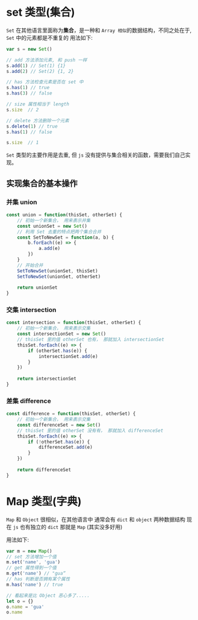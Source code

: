 # set 类型(集合)

`Set` 在其他语言里面称为**集合**，是一种和 `Array 相似`的数据结构，不同之处在于, `Set` 中的元素都是不重复的
用法如下:

``` js
var s = new Set()

// add 方法添加元素, 和 push 一样
s.add(1) // Set(1) {1}
s.add(2) // Set(2) {1, 2}

// has 方法检查元素是否在 set 中
s.has(1) // true
s.has(3) // false

// size 属性相当于 length
s.size  // 2

// delete 方法删除一个元素
s.delete(1) // true
s.has(1) // false

s.size  // 1
```
`Set` 类型的主要作用是去重,  但 `js` 没有提供与集合相关的函数，需要我们自己实现。

## 实现集合的基本操作

### 并集 union

``` js
const union = function(thisSet, otherSet) {
    // 初始一个新集合， 用来表示并集
    const unionSet = new Set()
    // 利用 Set 去重的特点把两个集合合并
    const SetToNewSet = function(a, b) {
        b.forEach((e) => {
            a.add(e)
        })
    }
    // 开始合并
    SetToNewSet(unionSet, thisSet)
    SetToNewSet(unionSet, otherSet)
    
    return unionSet
}
```

### 交集 intersection

```js
const intersection = function(thisSet, otherSet) {
    // 初始一个新集合， 用来表示交集
    const intersectionSet = new Set()
    // thisSet 里的值 otherSet 也有， 那就加入 intersectionSet
    thisSet.forEach((e) => {
        if (otherSet.has(e)) {
            intersectionSet.add(e)
        }
    })
    
    return intersectionSet
}
```

### 差集 difference

```js
const difference = function(thisSet, otherSet) {
    // 初始一个新集合， 用来表示交集
    const differenceSet = new Set()
    // thisSet 里的值 otherSet 没有有， 那就加入 differenceSet
    thisSet.forEach((e) => {
        if (!otherSet.has(e)) {
            differenceSet.add(e)
        }
    })
    
    return differenceSet
}
```

# Map 类型(字典)

`Map` 和 `Object` 很相似，在其他语言中 通常会有 `dict` 和 `object` 两种数据结构
现在 `js` 也有独立的 `dict` 那就是 `Map` (其实没多好用)

用法如下:
``` js
var m = new Map()
// set 方法增加一个值
m.set('name', 'gua')
// get 属性得到一个值
m.get('name') // "gua“
// has 判断是否拥有某个属性
m.has('name') // true

// 看起来是比 Object 恶心多了.....
let o = {}
o.name = 'gua'
o.name
```